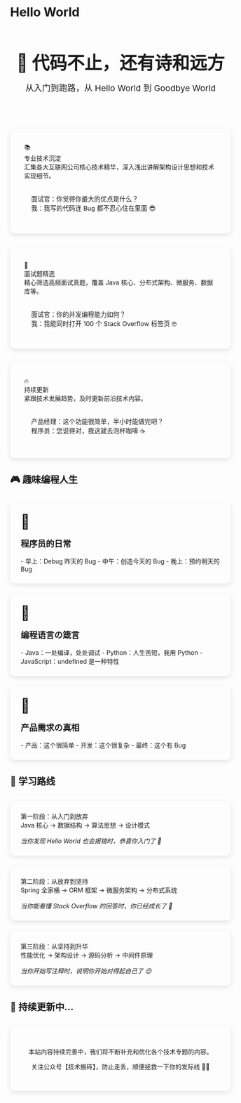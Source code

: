 # Hello World

<div class="hero-section">
  <div class="hero-content">
    <div class="hero-title">
      <span class="emoji">🚀</span> 代码不止，还有诗和远方
    </div>
    <div class="hero-subtitle">
      从入门到跑路，从 Hello World 到 Goodbye World
    </div>
  </div>
</div>

<div class="features">
  <div class="feature-item">
    <div class="feature-icon">📚</div>
    <div class="feature-title">专业技术沉淀</div>
    <div class="feature-desc">
      汇集各大互联网公司核心技术精华，深入浅出讲解架构设计思想和技术实现细节。
      <div class="feature-joke">
        面试官：你觉得你最大的优点是什么？<br>
        我：我写的代码连 Bug 都不忍心住在里面 😎
      </div>
    </div>
  </div>

  <div class="feature-item">
    <div class="feature-icon">🎯</div>
    <div class="feature-title">面试题精选</div>
    <div class="feature-desc">
      精心筛选高频面试真题，覆盖 Java 核心、分布式架构、微服务、数据库等。
      <div class="feature-joke">
        面试官：你的并发编程能力如何？<br>
        我：我能同时打开 100 个 Stack Overflow 标签页 🤓
      </div>
    </div>
  </div>

  <div class="feature-item">
    <div class="feature-icon">🔥</div>
    <div class="feature-title">持续更新</div>
    <div class="feature-desc">
      紧跟技术发展趋势，及时更新前沿技术内容。
      <div class="feature-joke">
        产品经理：这个功能很简单，半小时能做完吧？<br>
        程序员：您说得对，我这就去泡杯咖啡 ☕
      </div>
    </div>
  </div>
</div>

## 🎮 趣味编程人生

<div class="fun-cards">
  <div class="fun-card">
    <div class="fun-icon">🤔</div>
    <div class="fun-title">程序员的日常</div>
    <div class="fun-content">
      - 早上：Debug 昨天的 Bug
      - 中午：创造今天的 Bug
      - 晚上：预约明天的 Bug
    </div>
  </div>

  <div class="fun-card">
    <div class="fun-icon">💭</div>
    <div class="fun-title">编程语言の箴言</div>
    <div class="fun-content">
      - Java：一处编译，处处调试
      - Python：人生苦短，我用 Python
      - JavaScript：undefined 是一种特性
    </div>
  </div>

  <div class="fun-card">
    <div class="fun-icon">🎯</div>
    <div class="fun-title">产品需求の真相</div>
    <div class="fun-content">
      - 产品：这个很简单
      - 开发：这个很复杂
      - 最终：这个有 Bug
    </div>
  </div>
</div>

## 🚀 学习路线

<div class="roadmap">
  <div class="phase">
    <div class="phase-title">第一阶段：从入门到放弃</div>
    <div class="phase-content">
      Java 核心 → 数据结构 → 算法思想 → 设计模式
      <div class="phase-joke">
        当你发现 Hello World 也会报错时，恭喜你入门了 🎉
      </div>
    </div>
  </div>
  
  <div class="phase">
    <div class="phase-title">第二阶段：从放弃到坚持</div>
    <div class="phase-content">
      Spring 全家桶 → ORM 框架 → 微服务架构 → 分布式系统
      <div class="phase-joke">
        当你能看懂 Stack Overflow 的回答时，你已经成长了 💪
      </div>
    </div>
  </div>
  
  <div class="phase">
    <div class="phase-title">第三阶段：从坚持到升华</div>
    <div class="phase-content">
      性能优化 → 架构设计 → 源码分析 → 中间件原理
      <div class="phase-joke">
        当你开始写注释时，说明你开始对得起自己了 😌
      </div>
    </div>
  </div>
</div>

## 🌟 持续更新中...

<div class="update-info">
  <p>本站内容持续完善中，我们将不断补充和优化各个技术专题的内容。</p>
  <p>关注公众号【技术搬砖】，防止走丢，顺便拯救一下你的发际线 👨‍🦲</p>
</div>

<style>
.hero-section {
  text-align: center;
  padding: 3rem 0;
  background: linear-gradient(135deg, var(--bg-color) 0%, var(--bg-color-light) 100%);
  border-radius: 12px;
  margin-bottom: 2rem;
}

.hero-title {
  font-size: 2.5rem;
  font-weight: bold;
  margin-bottom: 1rem;
  color: var(--theme-color);
}

.hero-subtitle {
  font-size: 1.2rem;
  color: var(--text-color-light);
}

.features {
  display: grid;
  grid-template-columns: repeat(auto-fit, minmax(300px, 1fr));
  gap: 2rem;
  margin: 2rem 0;
}

.feature-item {
  padding: 2rem;
  background: var(--bg-color);
  border-radius: 12px;
  box-shadow: 0 4px 12px rgba(0,0,0,0.1);
  transition: all 0.3s ease;
}

.feature-item:hover {
  transform: translateY(-5px);
  box-shadow: 0 6px 16px rgba(0,0,0,0.15);
}

.feature-joke {
  margin-top: 1rem;
  padding: 1rem;
  background: var(--bg-color-light);
  border-radius: 8px;
  font-size: 0.9rem;
  color: var(--text-color-light);
}

.fun-cards {
  display: grid;
  grid-template-columns: repeat(auto-fit, minmax(250px, 1fr));
  gap: 1.5rem;
  margin: 2rem 0;
}

.fun-card {
  padding: 1.5rem;
  background: var(--bg-color);
  border-radius: 12px;
  box-shadow: 0 4px 12px rgba(0,0,0,0.1);
}

.fun-icon {
  font-size: 2rem;
  margin-bottom: 1rem;
}

.fun-title {
  font-size: 1.2rem;
  font-weight: 600;
  margin-bottom: 1rem;
  color: var(--theme-color);
}

.fun-content {
  color: var(--text-color-light);
}

.roadmap {
  display: grid;
  gap: 1.5rem;
  margin: 2rem 0;
}

.phase {
  padding: 1.5rem;
  background: var(--bg-color);
  border-radius: 12px;
  border-left: 4px solid var(--theme-color);
  box-shadow: 0 4px 12px rgba(0,0,0,0.1);
}

.phase-joke {
  margin-top: 1rem;
  font-style: italic;
  color: var(--text-color-light);
}

.update-info {
  padding: 2rem;
  background: var(--bg-color);
  border-radius: 12px;
  margin: 2rem 0;
  text-align: center;
  border: 1px solid var(--border-color);
  box-shadow: 0 4px 12px rgba(0,0,0,0.1);
}

/* 暗色主题适配 */
@media (prefers-color-scheme: dark) {
  .feature-joke, .phase-joke {
    background: var(--bg-color-dark);
  }
  
  .hero-section {
    background: linear-gradient(135deg, var(--bg-color-dark) 0%, var(--bg-color-darker) 100%);
  }
}

/* 动画效果 */
@keyframes float {
  0% { transform: translateY(0px); }
  50% { transform: translateY(-10px); }
  100% { transform: translateY(0px); }
}

.emoji {
  display: inline-block;
  animation: float 3s ease-in-out infinite;
}
</style>

